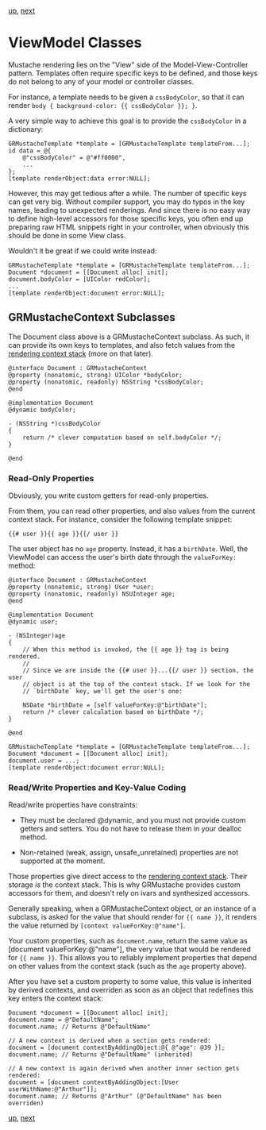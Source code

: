 [up](../../../../GRMustache#documentation), [next](configuration.md)

ViewModel Classes
=================

Mustache rendering lies on the "View" side of the Model-View-Controller pattern. Templates often require specific keys to be defined, and those keys do not belong to any of your model or controller classes.

For instance, a template needs to be given a `cssBodyColor`, so that it can render `body { background-color: {{ cssBodyColor }}; }`.

A very simple way to achieve this goal is to provide the `cssBodyColor` in a dictionary:

```objc
GRMustacheTemplate *template = [GRMustacheTemplate templateFrom...];
id data = @{
    @"cssBodyColor" = @"#ff0000",
    ...
};
[template renderObject:data error:NULL];
```

However, this may get tedious after a while. The number of specific keys can get very big. Without compiler support, you may do typos in the key names, leading to unexpected renderings. And since there is no easy way to define high-level accessors for those specific keys, you often end up preparing raw HTML snippets right in your controller, when obviously this should be done in some View class.

Wouldn't it be great if we could write instead:

```objc
GRMustacheTemplate *template = [GRMustacheTemplate templateFrom...];
Document *document = [[Document alloc] init];
document.bodyColor = [UIColor redColor];
...
[template renderObject:document error:NULL];
```


GRMustacheContext Subclasses
----------------------------

The Document class above is a GRMustacheContext subclass. As such, it can provide its own keys to templates, and also fetch values from the [rendering context stack](runtime.md#the-context-stack) (more on that later).

```objc
@interface Document : GRMustacheContext
@property (nonatomic, strong) UIColor *bodyColor;
@property (nonatomic, readonly) NSString *cssBodyColor;
@end

@implementation Document
@dynamic bodyColor;

- (NSString *)cssBodyColor
{
    return /* clever computation based on self.bodyColor */;
}

@end
```

### Read-Only Properties

Obviously, you write custom getters for read-only properties.

From them, you can read other properties, and also values from the current context stack. For instance, consider the following template snippet:

    {{# user }}{{ age }}{{/ user }}

The user object has no `age` property. Instead, it has a `birthDate`. Well, the ViewModel can access the user's birth date through the `valueForKey:` method:

```objc
@interface Document : GRMustacheContext
@property (nonatomic, strong) User *user;
@property (nonatomic, readonly) NSUInteger age;
@end

@implementation Document
@dynamic user;

- (NSInteger)age
{
    // When this method is invoked, the {{ age }} tag is being rendered.
    //
    // Since we are inside the {{# user }}...{{/ user }} section, the user
    // object is at the top of the context stack. If we look for the
    // `birthDate` key, we'll get the user's one:
    
    NSDate *birthDate = [self valueForKey:@"birthDate"];
    return /* clever calculation based on birthDate */;
}

@end

GRMustacheTemplate *template = [GRMustacheTemplate templateFrom...];
Document *document = [[Document alloc] init];
document.user = ...;
[template renderObject:document error:NULL];
```


### Read/Write Properties and Key-Value Coding

Read/write properties have constraints:

- They must be declared @dynamic, and you must not provide custom getters and setters. You do not have to release them in your dealloc method.

- Non-retained (weak, assign, unsafe_unretained) properties are not supported at the moment.

Those properties give direct access to the [rendering context stack](runtime.md#the-context-stack). Their storage *is* the context stack. This is why GRMustache provides custom accessors for them, and doesn't rely on ivars and synthesized accessors.

Generally speaking, when a GRMustacheContext object, or an instance of a subclass, is asked for the value that should render for `{{ name }}`, it renders the value returned by `[context valueForKey:@"name"]`.

Your custom properties, such as `document.name`, return the same value as [document valueForKey:@"name"], the very value that would be rendered for `{{ name }}`. This allows you to reliably implement properties that depend on other values from the context stack (such as the `age` property above).

After you have set a custom property to some value, this value is inherited by derived contexts, and overriden as soon as an object that redefines this key enters the context stack:

```objc
Document *document = [[Document alloc] init];
document.name = @"DefaultName";
document.name; // Returns @"DefaultName"

// A new context is derived when a section gets rendered:
document = [document contextByAddingObject:@{ @"age": @39 }];
document.name; // Returns @"DefaultName" (inherited)

// A new context is again derived when another inner section gets rendered:
document = [document contextByAddingObject:[User userWithName:@"Arthur"]];
document.name; // Returns @"Arthur" (@"DefaultName" has been overriden)
```

[up](../../../../GRMustache#documentation), [next](configuration.md)
